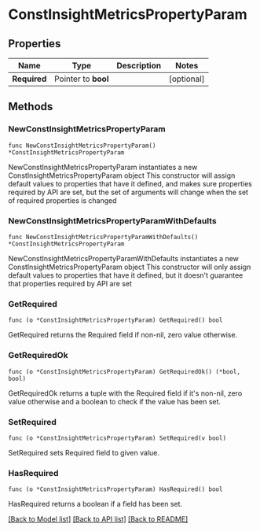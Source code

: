 # ConstInsightMetricsPropertyParam

## Properties

Name | Type | Description | Notes
------------ | ------------- | ------------- | -------------
**Required** | Pointer to **bool** |  | [optional] 

## Methods

### NewConstInsightMetricsPropertyParam

`func NewConstInsightMetricsPropertyParam() *ConstInsightMetricsPropertyParam`

NewConstInsightMetricsPropertyParam instantiates a new ConstInsightMetricsPropertyParam object
This constructor will assign default values to properties that have it defined,
and makes sure properties required by API are set, but the set of arguments
will change when the set of required properties is changed

### NewConstInsightMetricsPropertyParamWithDefaults

`func NewConstInsightMetricsPropertyParamWithDefaults() *ConstInsightMetricsPropertyParam`

NewConstInsightMetricsPropertyParamWithDefaults instantiates a new ConstInsightMetricsPropertyParam object
This constructor will only assign default values to properties that have it defined,
but it doesn't guarantee that properties required by API are set

### GetRequired

`func (o *ConstInsightMetricsPropertyParam) GetRequired() bool`

GetRequired returns the Required field if non-nil, zero value otherwise.

### GetRequiredOk

`func (o *ConstInsightMetricsPropertyParam) GetRequiredOk() (*bool, bool)`

GetRequiredOk returns a tuple with the Required field if it's non-nil, zero value otherwise
and a boolean to check if the value has been set.

### SetRequired

`func (o *ConstInsightMetricsPropertyParam) SetRequired(v bool)`

SetRequired sets Required field to given value.

### HasRequired

`func (o *ConstInsightMetricsPropertyParam) HasRequired() bool`

HasRequired returns a boolean if a field has been set.


[[Back to Model list]](../README.md#documentation-for-models) [[Back to API list]](../README.md#documentation-for-api-endpoints) [[Back to README]](../README.md)


